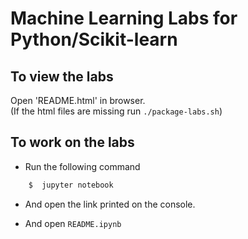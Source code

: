 # Machine Learning Labs for Python/Scikit-learn

## To view the labs
Open 'README.html' in browser.  
(If the html files are missing run `./package-labs.sh`)

## To work on the labs
- Run the following command
```bash
    $  jupyter notebook
```
- And open the link printed on the console.

- And open `README.ipynb`
